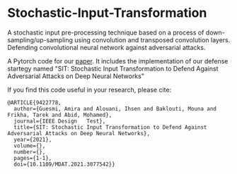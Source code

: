 # Stochastic-Input-Transformation
A stochastic input pre-processing technique based on a process of down-sampling/up-sampling using convolution and transposed convolution layers. Defending convolutional neural network against adversarial attacks.

A Pytorch code for our [paper](https://ieeexplore.ieee.org/document/9422778). It includes the implementation of our defense startegy named "SIT: Stochastic Input Transformation to Defend Against Adversarial Attacks on Deep Neural Networks"

If you find this code useful in your research, please cite:

```
@ARTICLE{9422778,
  author={Guesmi, Amira and Alouani, Ihsen and Baklouti, Mouna and Frikha, Tarek and Abid, Mohamed},
  journal={IEEE Design   Test}, 
  title={SIT: Stochastic Input Transformation to Defend Against Adversarial Attacks on Deep Neural Networks}, 
  year={2021},
  volume={},
  number={},
  pages={1-1},
  doi={10.1109/MDAT.2021.3077542}}
```
